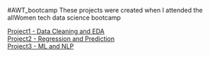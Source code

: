 #AWT_bootcamp
These projects were created when I attended the allWomen tech data science bootcamp

[Project1 - Data Cleaning and EDA](https://github.com/StacyScudder/AWT_bootcamp/tree/main/G_project_1)<br>
[Project2 - Regression and Prediction](https://github.com/StacyScudder/AWT_bootcamp/tree/main/G_project_2)<br>
[Project3 - ML and NLP](https://github.com/StacyScudder/AWT_bootcamp/tree/main/G_project_3)

